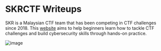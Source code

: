 # SKRCTF Writeups 

SKR is a Malaysian CTF team that has been competing in CTF challenges since 2018. 
This [website](https://skrctf.me/) aims to help beginners learn how to tackle CTF challenges and build cybersecurity skills through hands-on practice.
  
![image](https://github.com/user-attachments/assets/95af8b58-235c-4ce5-becf-52ff0f48a288)

